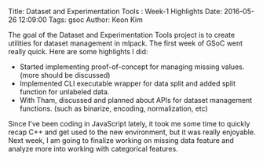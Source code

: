 Title: Dataset and Experimentation Tools : Week-1 Highlights
Date: 2016-05-26 12:09:00
Tags: gsoc
Author: Keon Kim

The goal of the Dataset and Experimentation Tools project is to create utilities for dataset management in mlpack.
The first week of GSoC went really quick. Here are some highlights I did:

- Started implementing proof-of-concept for managing missing values. (more should be discussed)
- Implemented CLI executable wrapper for data split and added split function for unlabeled data.
- With Tham, discussed and planned about APIs for dataset management functions. (such as binarize, encoding, normalization, etc)

Since I've been coding in JavaScript lately, it took me some time to quickly recap C++ and get used to the new environment, but it was really enjoyable.
Next week, I am going to finalize working on missing data feature and analyze more into working with categorical features.

